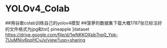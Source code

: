 # YOLOv4_Colab
##用谷歌colab训练自己的yolov4模型
##菠萝的数据集下载大概1787张已标注好的文件格式为jpg和txt[ pineapple ]dataset https://drive.google.com/file/d/1wNKKOXpb7np0_Ypk-7UuMNiv6pqHCyJv/view?usp=sharing
